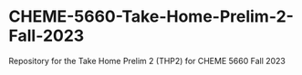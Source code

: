 # CHEME-5660-Take-Home-Prelim-2-Fall-2023
Repository for the Take Home Prelim 2 (THP2) for CHEME 5660  Fall 2023

